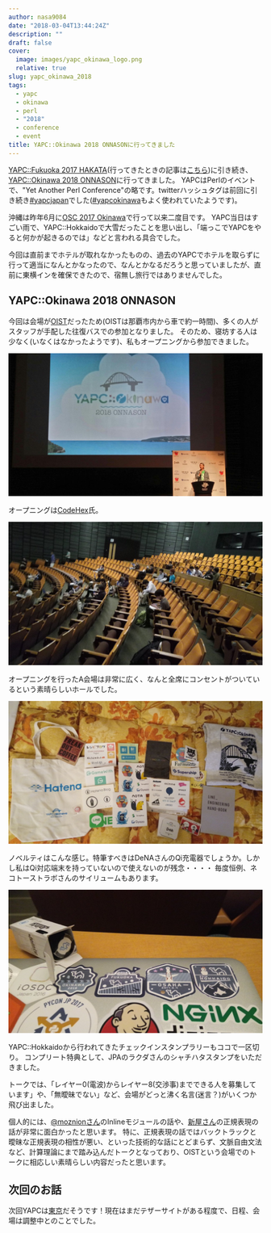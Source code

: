 ```yaml
---
author: nasa9084
date: "2018-03-04T13:44:24Z"
description: ""
draft: false
cover:
  image: images/yapc_okinawa_logo.png
  relative: true
slug: yapc_okinawa_2018
tags:
  - yapc
  - okinawa
  - perl
  - "2018"
  - conference
  - event
title: YAPC::Okinawa 2018 ONNASONに行ってきました
---
```



[YAPC::Fukuoka 2017 HAKATA](https://yapcjapan.org/2017fukuoka/)(行ってきたときの記事は[こちら](/yapc_fukuoka_2017))に引き続き、[YAPC::Okinawa 2018 ONNASON](http://yapcjapan.org/2018okinawa/)に行ってきました。
YAPCはPerlのイベントで、"Yet Another Perl Conference"の略です。twitterハッシュタグは前回に引き続き[#yapcjapan](https://twitter.com/hashtag/yapcjapan)でした([#yapcokinawa](https://twitter.com/hashtag/yapcokinawa)もよく使われていたようです)。

沖縄は昨年6月に[OSC 2017 Okinawa](https://www.ospn.jp/osc2017-okinawa/)で行って以来二度目です。
YAPC当日はすごい雨で、YAPC::Hokkaidoで大雪だったことを思い出し、「端っこでYAPCをやると何かが起きるのでは」などと言われる具合でした。

今回は直前までホテルが取れなかったものの、過去のYAPCでホテルを取らずに行って適当になんとかなったので、なんとかなるだろうと思っていましたが、直前に東横インを確保できたので、宿無し旅行ではありませんでした。

## YAPC::Okinawa 2018 ONNASON
今回は会場が[OIST](https://www.oist.jp/ja)だったため(OISTは那覇市内から車で約一時間)、多くの人がスタッフが手配した往復バスでの参加となりました。
そのため、寝坊する人は少なく(いなくはなかったようです)、私もオープニングから参加できました。

![オープニング](images/DXUy35dVoAEkQne.jpg-large.jpg)

オープニングは[CodeHex](https://twitter.com/codehex)氏。

![A会場](images/DXUpGixUMAAOpZj.jpg)

オープニングを行ったA会場は非常に広く、なんと全席にコンセントがついているという素晴らしいホールでした。

![YAPC::Okinawaノベルティ](images/54633d19-4e99-459c-9c91-53227a76917b.jpg)

ノベルティはこんな感じ。特筆すべきはDeNAさんのQi充電器でしょうか。しかし私はQi対応端末を持っていないので使えないのが残念・・・・
毎度恒例、ネコトーストラボさんのサイリュームもあります。

![スタンプラリーフルコンプ！](images/DXVLQA5V4AIGsir.jpg)

YAPC::Hokkaidoから行われてきたチェックインスタンプラリーもココで一区切り。
コンプリート特典として、JPAのラクダさんのシャチハタスタンプをいただきました。

トークでは、「レイヤー0(電波)からレイヤー8(交渉事)までできる人を募集しています」や、「無曖昧でない」など、会場がどっと沸く名言(迷言？)がいくつか飛び出ました。

個人的には、[@moznionさん](https://twitter.com/moznion)のInlineモジュールの話や、[新屋さん](https://twitter.com/sinya8282)の正規表現の話が非常に面白かったと思います。
特に、正規表現の話ではバックトラックと曖昧な正規表現の相性が悪い、といった技術的な話にとどまらず、文脈自由文法など、計算理論にまで踏み込んだトークとなっており、OISTという会場でのトークに相応しい素晴らしい内容だったと思います。

## 次回のお話

次回YAPCは[東京](http://yapcjapan.org/2018tokyo/)だそうです！現在はまだテザーサイトがある程度で、日程、会場は調整中とのことでした。

